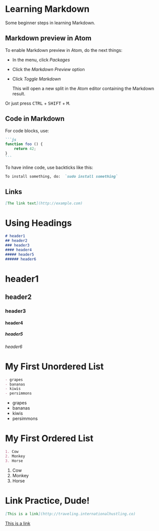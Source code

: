 # Learning Markdown
Some beginner steps in learning Markdown.

## Markdown preview in Atom

To enable Markdown preview in Atom, do the next things:

 - In the menu, click *Packages*
 - Click the *Markdown Preview* option
 - Click  *Toggle Markdown*

   This will open a new split in the Atom editor containing the Markdown result.

Or just press <kbd>CTRL</kbd> +  <kbd>SHIFT</kbd> + <kbd>M</kbd>.

##  Code in Markdown

For code blocks, use:

````md
```js
function foo () {
    return 42;
}
```
````
To have inline code, use backticks like this:

```md
To install something, do:  `sudo install something`
```

##  Links

```md
[The link text](http://example.com)
```


# Using Headings

```md
# header1
## header2
### header3
#### header4
##### header5
###### header6
```

# header1
## header2
### header3
#### header4
##### header5
###### header6


# My First Unordered List

```md
- grapes
- bananas
- kiwis
- persimmons
```

- grapes
- bananas
- kiwis
- persimmons

# My First Ordered List

```md
1. Cow
2. Monkey
3. Horse
```

1. Cow
2. Monkey
3. Horse

# Link Practice, Dude!

```md
[This is a link](http://traveling.internationalhustling.co)
```

[This is a link](http://traveling.internationalhustling.co)

